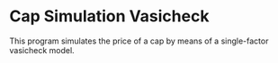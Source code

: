 # Cap Simulation Vasicheck

This program simulates the price of a cap by means of a single-factor vasicheck model.
